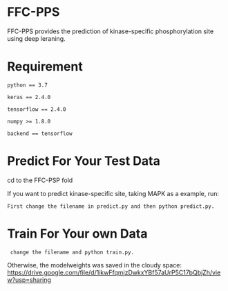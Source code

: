 # FFC-PPS

FFC-PPS provides the prediction of kinase-specific phosphorylation site using deep leraning.

# Requirement

    python == 3.7
    
    keras == 2.4.0
    
    tensorflow == 2.4.0

    numpy >= 1.8.0

    backend == tensorflow

# Predict For Your Test Data

cd to the FFC-PSP fold

If you want to predict kinase-specific site, taking MAPK as a example, run:

    First change the filename in predict.py and then python predict.py.

# Train For Your own Data

     change the filename and python train.py.

Otherwise, the modelweights was saved in the cloudy space: https://drive.google.com/file/d/1ikwFfqmjzDwkxYBf57aUrP5C17bQbjZh/view?usp=sharing

